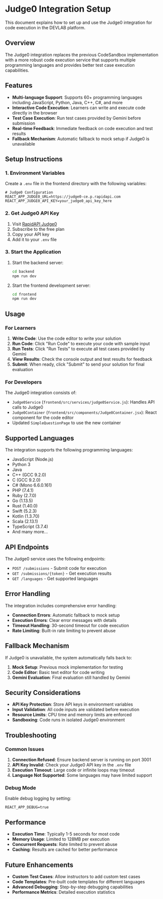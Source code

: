 # Judge0 Integration Setup

This document explains how to set up and use the Judge0 integration for code execution in the DEVLAB platform.

## Overview

The Judge0 integration replaces the previous CodeSandbox implementation with a more robust code execution service that supports multiple programming languages and provides better test case execution capabilities.

## Features

- **Multi-language Support**: Supports 60+ programming languages including JavaScript, Python, Java, C++, C#, and more
- **Interactive Code Execution**: Learners can write and execute code directly in the browser
- **Test Case Execution**: Run test cases provided by Gemini before submission
- **Real-time Feedback**: Immediate feedback on code execution and test results
- **Fallback Mechanism**: Automatic fallback to mock setup if Judge0 is unavailable

## Setup Instructions

### 1. Environment Variables

Create a `.env` file in the frontend directory with the following variables:

```env
# Judge0 Configuration
REACT_APP_JUDGE0_URL=https://judge0-ce.p.rapidapi.com
REACT_APP_JUDGE0_API_KEY=your_judge0_api_key_here
```

### 2. Get Judge0 API Key

1. Visit [RapidAPI Judge0](https://rapidapi.com/judge0-official/api/judge0-ce/)
2. Subscribe to the free plan
3. Copy your API key
4. Add it to your `.env` file

### 3. Start the Application

1. Start the backend server:
   ```bash
   cd backend
   npm run dev
   ```

2. Start the frontend development server:
   ```bash
   cd frontend
   npm run dev
   ```

## Usage

### For Learners

1. **Write Code**: Use the code editor to write your solution
2. **Run Code**: Click "Run Code" to execute your code with sample input
3. **Run Tests**: Click "Run Tests" to execute all test cases provided by Gemini
4. **View Results**: Check the console output and test results for feedback
5. **Submit**: When ready, click "Submit" to send your solution for final evaluation

### For Developers

The Judge0 integration consists of:

- `Judge0Service` (`frontend/src/services/judge0Service.js`): Handles API calls to Judge0
- `Judge0Container` (`frontend/src/components/Judge0Container.jsx`): React component for the code editor
- Updated `SimpleQuestionPage` to use the new container

## Supported Languages

The integration supports the following programming languages:

- JavaScript (Node.js)
- Python 3
- Java
- C++ (GCC 9.2.0)
- C (GCC 9.2.0)
- C# (Mono 6.6.0.161)
- PHP (7.4.1)
- Ruby (2.7.0)
- Go (1.13.5)
- Rust (1.40.0)
- Swift (5.2.3)
- Kotlin (1.3.70)
- Scala (2.13.1)
- TypeScript (3.7.4)
- And many more...

## API Endpoints

The Judge0 service uses the following endpoints:

- `POST /submissions` - Submit code for execution
- `GET /submissions/{token}` - Get execution results
- `GET /languages` - Get supported languages

## Error Handling

The integration includes comprehensive error handling:

- **Connection Errors**: Automatic fallback to mock setup
- **Execution Errors**: Clear error messages with details
- **Timeout Handling**: 30-second timeout for code execution
- **Rate Limiting**: Built-in rate limiting to prevent abuse

## Fallback Mechanism

If Judge0 is unavailable, the system automatically falls back to:

1. **Mock Setup**: Previous mock implementation for testing
2. **Code Editor**: Basic text editor for code writing
3. **Gemini Evaluation**: Final evaluation still handled by Gemini

## Security Considerations

- **API Key Protection**: Store API keys in environment variables
- **Input Validation**: All code inputs are validated before execution
- **Resource Limits**: CPU time and memory limits are enforced
- **Sandboxing**: Code runs in isolated Judge0 environment

## Troubleshooting

### Common Issues

1. **Connection Refused**: Ensure backend server is running on port 3001
2. **API Key Invalid**: Check your Judge0 API key in the `.env` file
3. **Execution Timeout**: Large code or infinite loops may timeout
4. **Language Not Supported**: Some languages may have limited support

### Debug Mode

Enable debug logging by setting:
```env
REACT_APP_DEBUG=true
```

## Performance

- **Execution Time**: Typically 1-5 seconds for most code
- **Memory Usage**: Limited to 128MB per execution
- **Concurrent Requests**: Rate limited to prevent abuse
- **Caching**: Results are cached for better performance

## Future Enhancements

- **Custom Test Cases**: Allow instructors to add custom test cases
- **Code Templates**: Pre-built code templates for different languages
- **Advanced Debugging**: Step-by-step debugging capabilities
- **Performance Metrics**: Detailed execution statistics

